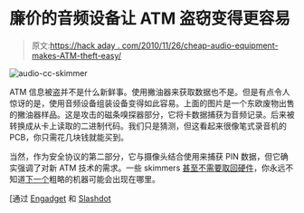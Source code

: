 # 廉价的音频设备让 ATM 盗窃变得更容易

> 原文:[https://hack aday . com/2010/11/26/cheap-audio-equipment-makes-ATM-theft-easy/](https://hackaday.com/2010/11/26/cheap-audio-equipment-makes-atm-theft-easier/)

![](../Images/d5b42fa042bcc4f851437cc2dff0bb08.png "audio-cc-skimmer")

ATM 信息被盗并不是什么新鲜事。使用撇油器来获取数据也不是。但是有点令人惊讶的是，使用音频设备组装设备变得如此容易。上面的图片是一个东欧废物出售的撇油器样品。这是攻击的磁条嗅探器部分，它将卡数据捕获为音频记录。后来被转换成从卡上读取的二进制代码。我们只是猜测，但这看起来很像笔式录音机的 PCB，你只需花几块钱就能买到。

当然，作为安全协议的第二部分，它与摄像头结合使用来捕获 PIN 数据，但它确实强调了对新 ATM 技术的需求。一些 skimmers [甚至不需要取回硬件](http://hackaday.com/2008/10/07/scammers-introduce-atm-skimmers-with-built-in-sms-notification/)，你永远不知道[下一个](http://hackaday.com/2009/08/04/malicious-atm-found-at-defcon-17/)粗略的机器可能会出现在哪里。

[通过 [Engadget](http://www.engadget.com/2010/11/24/criminals-constructing-atm-skimmers-from-daps/) 和 [Slashdot](http://yro.slashdot.org/story/10/11/23/1631210/Crooks-Hack-Music-Players-For-ATM-Skimmers)